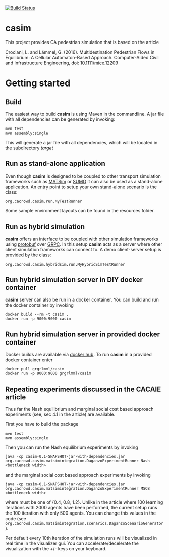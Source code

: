 [![Build Status](https://travis-ci.org/CACrowd/casim.svg?branch=master)](https://travis-ci.org/CACrowd)

# casim
This project provides CA pedestrian simulation that is based on the article

Crociani, L. and Lämmel, G. (2016). Multidestination Pedestrian Flows in 
Equilibrium: A Cellular Automaton-Based Approach. Computer-Aided Civil 
and Infrastructure Engineering, doi: [10.1111/mice.12209](http://onlinelibrary.wiley.com/doi/10.1111/mice.12209/abstract)

# Getting started
## Build
The easiest way to build **casim** is using Maven in the commandline. A jar file with all dependencies can be generated by invoking:

    mvn test
    mvn assembly:single
    
This will generate a jar file with all dependencies, which will be located in the subdirectory *target* 

## Run as stand-alone application
Even though **casim** is designed to be coupled to other transport simulation frameworks such as [MATSim](http://matsim.org) 
or [SUMO](http://sumo.dlr.de) it can also be used as a stand-alone application. An entry point to setup your own stand-alone scenario
is the class:
    
    org.cacrowd.casim.run.MyTestRunner
     
Some sample environment layouts can be found in the resources folder.

## Run as hybrid simulation
**casim** offers an interface to be coupled with other simulation frameworks using [protobuf](https://github.com/google/protobuf) 
over [GRPC](http://www.grpc.io). In this setup **casim** acts as a server where other client simulation frameworks can connect to.
A demo client-server setup is provided by the class:

    org.cacrowd.casim.hybridsim.run.MyHybridSimTestRunner
    
## Run hybrid simulation server in DIY docker container
**casim** server can also be run in a docker container. You can build and run the docker container by invoking

    docker build --rm -t casim .
    docker run -p 9000:9000 casim
   
## Run hybrid simulation server in provided docker container
Docker builds are available via [docker hub](https://hub.docker.com/r/grgrlmml/casim/). To run **casim** in a provided docker container enter

    docker pull grgrlmml/casim
    docker run -p 9000:9000 grgrlmml/casim
    
## Repeating experiments discussed in the CACAIE article
Thus far the Nash equilibrium and marginal social cost based approach experiments (see, sec 4.1 in the article) are available.

First you have to build the package

    mvn test
    mvn assembly:single

Then you can run the Nash equilibrium experiments by invoking

    java -cp casim-0.1-SNAPSHOT-jar-with-dependencies.jar org.cacrowd.casim.matsimintegration.DaganzoExperimentRunner Nash <bottleneck width>

and the marginal social cost based approach experiments by invoking

    java -cp casim-0.1-SNAPSHOT-jar-with-dependencies.jar org.cacrowd.casim.matsimintegration.DaganzoExperimentRunner MSCB <bottleneck width>

where <bottleneck width> must be one of {0.4, 0.8, 1.2}. Unlike in the article where 100 learning iterations with 2000 agents have been performed, the current setup
 runs the 100 iteration with only 500 agents. You can change this values in the code (see `org.cacrowd.casim.matsimintegration.scenarios.DaganzoScenarioGenerator`).

Per default every 10th iteration of the simulation runs will be visualized in real time in the visualizer gui. You can accelerate/decelerate the visualization with the +/- keys on your keyboard.
